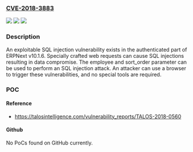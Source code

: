 ### [CVE-2018-3883](https://cve.mitre.org/cgi-bin/cvename.cgi?name=CVE-2018-3883)
![](https://img.shields.io/static/v1?label=Product&message=ERPNext&color=blue)
![](https://img.shields.io/static/v1?label=Version&message=ERPNext%20v10.1.6%20(master)%20&color=brightgreen)
![](https://img.shields.io/static/v1?label=Vulnerability&message=SQL%20injection&color=brightgreen)

### Description

An exploitable SQL injection vulnerability exists in the authenticated part of ERPNext v10.1.6. Specially crafted web requests can cause SQL injections resulting in data compromise. The employee and sort_order parameter can be used to perform an SQL injection attack. An attacker can use a browser to trigger these vulnerabilities, and no special tools are required.

### POC

#### Reference
- https://talosintelligence.com/vulnerability_reports/TALOS-2018-0560

#### Github
No PoCs found on GitHub currently.

